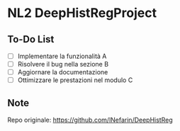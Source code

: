 # NL2 DeepHistRegProject


## To-Do List

- [ ] Implementare la funzionalità A
- [ ] Risolvere il bug nella sezione B
- [ ] Aggiornare la documentazione
- [ ] Ottimizzare le prestazioni nel modulo C

## Note


Repo originale: https://github.com/lNefarin/DeepHistReg 









